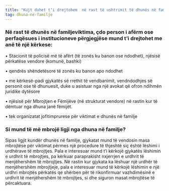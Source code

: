 ```yaml
---
title: "Kujt duhet t‘i drejtohem  në rast të ushtrimit të dhunës në familje?"
tag: dhuna-ne-familje
---
```


### Në rast të dhunës në familjeviktima, çdo person i afërm ose perfaqësues i institucioneve përgjegjëse mund t’i drejtohet me anë të një kërkese:

•	Stacionit të policisë më të afërt (të zonës ku banon ose ndodhet), njësisë përkatëse vendore (komunë, bashki)

•	qendrës shëndetësore të zonës ku banon apo ndodhet 

•	me kërkesë-padi gjykatës së rrethit të vendbanimit, vendndodhjes së personit ose të dhunuesit,  duke u asistuar  nga një avokat që ofron ndihmën juridike dytësore

•	njësisë për Mbrojtjen e Fëmijëve (në strukturat vendore) në rastin kur të dëmtuar nga dhuna janë fëmijët.

•	tek organizatat jofitimprurese për viktimat e dhunës në familje

### Si mund të më mbrojë ligji nga dhuna në familje?

Sipas ligjit kundër dhunës në familje, gjykatat mund të vendosin masa mbrojtëse për viktimat përmes një procedure të thjeshtë siç është lëshimi i urdhërave të mbrojtjes. Pala e interesuar mund t’i kërkojë gjykatës lëshimin e urdhrit të mbrojtjes, pa kërkuar paraprakisht nxjerrjen e urdhrit të menjëhershëm të mbrojtjes.
Në rastin kur gjykata ka lëshuar një urdhër të menjëhershëm mbrojtjeje, pala e interesuar mund të kërkojë lëshimin e një urdhri mbrojtës përkatës qe shërben për të rikonfirmuar vazhdimësinë e urdhrit të menjëhershëm të mbrojtjes, si dhe siguron masat mbrojtëse të përcaktuara.



